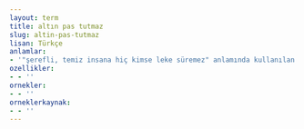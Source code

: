 ```yaml
---
layout: term
title: altın pas tutmaz
slug: altin-pas-tutmaz
lisan: Türkçe
anlamlar:
- '"şerefli, temiz insana hiç kimse leke süremez" anlamında kullanılan bir söz'
ozellikler:
- - ''
ornekler:
- - ''
orneklerkaynak:
- - ''
---
```

